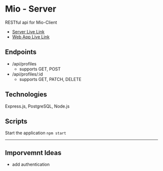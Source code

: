 # Mio - Server
RESTful api for Mio-Client 

- [Server Live Link](https://mio-server.herokuapp.com/)
- [Web App Live Link](https://mio-client.vercel.app/)

## Endpoints
- /api/profiles
    - supports GET, POST
- /api/profiles/:id
    - supports GET, PATCH, DELETE
## Technologies
Express.js, PostgreSQL, Node.js

## Scripts

Start the application `npm start`

---

## Imporvemnt Ideas
- add authentication